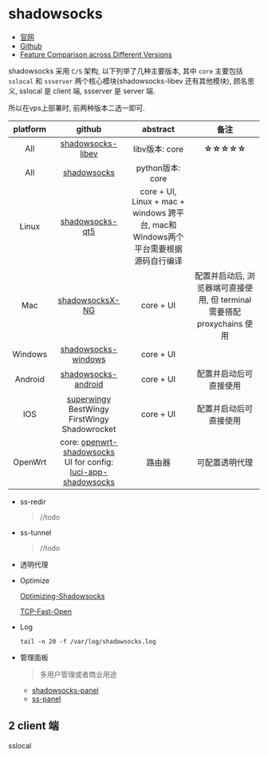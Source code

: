 # shadowsocks
- [官网](http://shadowsocks.org/en/index.html)
- [Github](https://github.com/shadowsocks)
- [Feature Comparison across Different Versions](https://github.com/shadowsocks/shadowsocks/wiki/Feature-Comparison-across-Different-Versions)

shadowsocks 采用 `C/S` 架构, 以下列举了几种主要版本, 其中 `core` 主要包括 `sslocal` 和 `ssserver` 两个核心模块(shadowsocks-libev 还有其他模块), 顾名思义, sslocal 是 client 端, ssserver 是 server 端. 

所以在vps上部署时, 前两种版本二选一即可.

| platform | github | abstract | 备注 |
| :-: | :-: | :-: | :-: |
| All | [shadowsocks-libev](https://github.com/shadowsocks/shadowsocks-libev) | libv版本: core | **☆☆☆☆☆** | 
| All | [shadowsocks](https://github.com/shadowsocks/shadowsocks/tree/master) | python版本: core
| Linux | [shadowsocks-qt5](https://github.com/shadowsocks/shadowsocks-qt5) | core + UI, Linux + mac + windows 跨平台, mac和Windows两个平台需要根据源码自行编译
| Mac | [shadowsocksX-NG](https://github.com/shadowsocks/ShadowsocksX-NG) | core + UI | 配置并启动后, 浏览器端可直接使用, 但 terminal 需要搭配 proxychains 使用
| Windows | [shadowsocks-windows](https://github.com/shadowsocks/shadowsocks-windows) | core + UI
| Android | [shadowsocks-android](https://github.com/shadowsocks/shadowsocks-android) | core + UI | 配置并启动后可直接使用
| IOS | [superwingy](https://apps.apple.com/cn/app/shadowing/id1194879940)<br/>BestWingy<br/>FirstWingy<br/>Shadowrocket | core + UI | 配置并启动后可直接使用
| OpenWrt | core: [openwrt-shadowsocks](https://github.com/shadowsocks/openwrt-shadowsocks)<br>UI for config: [luci-app-shadowsocks](https://github.com/shadowsocks/luci-app-shadowsocks) | 路由器 | 可配置透明代理

- ss-redir
    >//todo
    
- ss-tunnel
    >//todo

- 透明代理


* Optimize

  [Optimizing-Shadowsocks](https://github.com/shadowsocks/shadowsocks/wiki/Optimizing-Shadowsocks)

  [TCP-Fast-Open](https://github.com/shadowsocks/shadowsocks/wiki/TCP-Fast-Open)

* Log

  `tail -n 20 -f /var/log/shadowsocks.log`

- 管理面板
  > 多用户管理或者商业用途
  - [shadowsocks-panel](https://github.com/sendya/shadowsocks-panel/tree/master)
  - [ss-panel](https://github.com/orvice/ss-panel/tree/master)

## 2 client 端
sslocal
